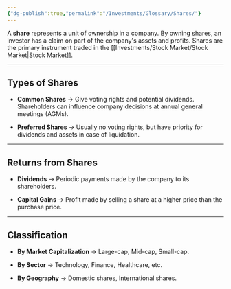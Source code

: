 ```yaml
---
{"dg-publish":true,"permalink":"/Investments/Glossary/Shares/"}
---
```


A **share** represents a unit of ownership in a company. By owning shares, an investor has a claim on part of the company's assets and profits. Shares are the primary instrument traded in the [[Investments/Stock Market/Stock Market\|Stock Market]].

---
## Types of Shares

- **Common Shares** → Give voting rights and potential dividends. Shareholders can influence company decisions at annual general meetings (AGMs).
    
- **Preferred Shares** → Usually no voting rights, but have priority for dividends and assets in case of liquidation.
---
## Returns from Shares

- **Dividends** → Periodic payments made by the company to its shareholders.
    
- **Capital Gains** → Profit made by selling a share at a higher price than the purchase price.
---
## Classification

- **By Market Capitalization** → Large-cap, Mid-cap, Small-cap.
    
- **By Sector** → Technology, Finance, Healthcare, etc.
    
- **By Geography** → Domestic shares, International shares.